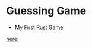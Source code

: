 # Guessing Game
- My First Rust Game

[here!](https://doc.rust-lang.org/book/ch02-00-guessing-game-tutorial.html)